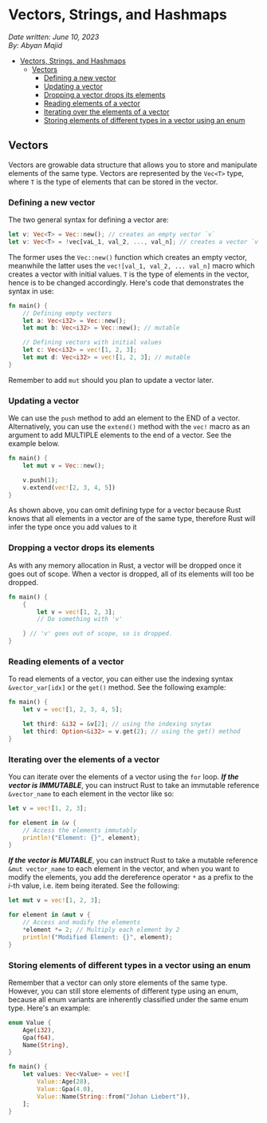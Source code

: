 # Vectors, Strings, and Hashmaps

*Date written: June 10, 2023* \
*By: Abyan Majid*

- [Vectors, Strings, and Hashmaps](#vectors-strings-and-hashmaps)
  - [Vectors](#vectors)
    - [Defining a new vector](#defining-a-new-vector)
    - [Updating a vector](#updating-a-vector)
    - [Dropping a vector drops its elements](#dropping-a-vector-drops-its-elements)
    - [Reading elements of a vector](#reading-elements-of-a-vector)
    - [Iterating over the elements of a vector](#iterating-over-the-elements-of-a-vector)
    - [Storing elements of different types in a vector using an enum](#storing-elements-of-different-types-in-a-vector-using-an-enum)

## Vectors
Vectors are growable data structure that allows you to store and manipulate elements of the same type. Vectors are represented by the `Vec<T>` type, where `T` is the type of elements that can be stored in the vector.

### Defining a new vector
The two general syntax for defining a vector are:
```rust
let v: Vec<T> = Vec::new(); // creates an empty vector `v`
let v: Vec<T> = !vec[vaL_1, val_2, ..., val_n]; // creates a vector `v` with initial values
```
The former uses the `Vec::new()` function which creates an empty vector, meanwhile the latter uses the `vec![val_1, val_2, ... val_n]` macro which creates a vector with initial values. `T` is the type of elements in the vector, hence is to be changed accordingly. Here's code that demonstrates the syntax in use:

```rust
fn main() {
    // Defining empty vectors
    let a: Vec<i32> = Vec::new();
    let mut b: Vec<i32> = Vec::new(); // mutable

    // Defining vectors with initial values
    let c: Vec<i32> = vec![1, 2, 3];
    let mut d: Vec<i32> = vec![1, 2, 3]; // mutable
}
```
Remember to add `mut` should you plan to update a vector later.

### Updating a vector
We can use the `push` method to add an element to the END of a vector. Alternatively, you can use the `extend()` method with the `vec!` macro as an argument to add MULTIPLE elements to the end of a vector. See the example below.
```rust
fn main() {
    let mut v = Vec::new();

    v.push(1);
    v.extend(vec![2, 3, 4, 5])
}
```

As shown above, you can omit defining type for a vector because Rust knows that all elements in a vector are of the same type, therefore Rust will infer the type once you add values to it

### Dropping a vector drops its elements
As with any memory allocation in Rust, a vector will be dropped once it goes out of scope. When a vector is dropped, all of its elements will too be dropped.
```rust
fn main() {
    {
        let v = vec![1, 2, 3];
        // Do something with 'v'

    } // 'v' goes out of scope, so is dropped.
}
```

### Reading elements of a vector
To read elements of a vector, you can either use the indexing syntax `&vector_var[idx]` or the `get()` method. See the following example:
```rust
fn main() {
    let v = vec![1, 2, 3, 4, 5];

    let third: &i32 = &v[2]; // using the indexing snytax
    let third: Option<&i32> = v.get(2); // using the get() method
}
```

### Iterating over the elements of a vector
You can iterate over the elements of a vector using the `for` loop. ***If the vector is IMMUTABLE***, you can instruct Rust to take an immutable reference `&vector_name` to each element in the vector like so:
```rust
let v = vec![1, 2, 3];

for element in &v {
    // Access the elements immutably
    println!("Element: {}", element);
}
```

***If the vector is MUTABLE***, you can instruct Rust to take a mutable reference `&mut vector_name` to each element in the vector, and when you want to modify the elements, you add the dereference operator `*` as a prefix to the $i$-th value, i.e. item being iterated. See the following:
```rust
let mut v = vec![1, 2, 3];

for element in &mut v {
    // Access and modify the elements
    *element *= 2; // Multiply each element by 2
    println!("Modified Element: {}", element);
}
```

### Storing elements of different types in a vector using an enum
Remember that a vector can only store elements of the same type. However, you can still store elements of different type using an enum, because all enum variants are inherently classified under the same enum type. Here's an example:
```rust
enum Value {
    Age(i32),
    Gpa(f64),
    Name(String),
}

fn main() {
    let values: Vec<Value> = vec![
        Value::Age(28),
        Value::Gpa(4.0),
        Value::Name(String::from("Johan Liebert")),
    ];
}

```